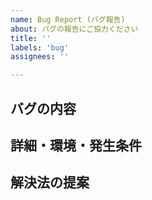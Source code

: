 ```yaml
---
name: Bug Report (バグ報告)
about: バグの報告にご協力ください
title: ''
labels: 'bug'
assignees: ''

---
```


## バグの内容
<!-- ここにバグ内容の要約を書いてね -->

## 詳細・環境・発生条件
<!-- 画像もあるとありがたいです -->

## 解決法の提案
<!-- もし分かれば -->

